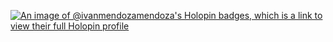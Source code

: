 [![An image of @ivanmendozamendoza's Holopin badges, which is a link to view their full Holopin profile](https://holopin.me/ivanmendozamendoza)](https://holopin.io/@ivanmendozamendoza)
<!---
IvanMendozaMendoza/IvanMendozaMendoza is a ✨ special ✨ repository because its `README.md` (this file) appears on your GitHub profile.
You can click the Preview link to take a look at your changes.
--->
